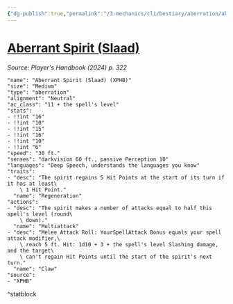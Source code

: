 ```yaml
---
{"dg-publish":true,"permalink":"/3-mechanics/cli/bestiary/aberration/aberrant-spirit-slaad-xphb/","tags":["ttrpg-cli/compendium/src/5e/xphb","ttrpg-cli/monster/cr/","ttrpg-cli/monster/size/medium","ttrpg-cli/monster/type/aberration"],"noteIcon":""}
---
```


# [Aberrant Spirit (Slaad)](3-Mechanics\CLI\bestiary\aberration/aberrant-spirit-slaad-xphb.md)
*Source: Player's Handbook (2024) p. 322*  

```statblock
"name": "Aberrant Spirit (Slaad) (XPHB)"
"size": "Medium"
"type": "aberration"
"alignment": "Neutral"
"ac_class": "11 + the spell's level"
"stats":
- !!int "16"
- !!int "10"
- !!int "15"
- !!int "16"
- !!int "10"
- !!int "6"
"speed": "30 ft."
"senses": "darkvision 60 ft., passive Perception 10"
"languages": "Deep Speech, understands the languages you know"
"traits":
- "desc": "The spirit regains 5 Hit Points at the start of its turn if it has at least\
    \ 1 Hit Point."
  "name": "Regeneration"
"actions":
- "desc": "The spirit makes a number of attacks equal to half this spell's level (round\
    \ down)."
  "name": "Multiattack"
- "desc": "Melee Attack Roll: YourSpellAttack Bonus equals your spell attack modifier,\
    \ reach 5 ft. Hit: 1d10 + 3 + the spell's level Slashing damage, and the target\
    \ can't regain Hit Points until the start of the spirit's next turn."
  "name": "Claw"
"source":
- "XPHB"
```
^statblock